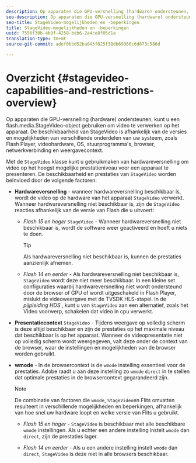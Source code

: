 ```yaml
---
description: Op apparaten die GPU-versnelling (hardware) ondersteunen, kunt u een flash.media.StageVideo-object gebruiken om video te verwerken op het apparaat. De beschikbaarheid van StageVideo is afhankelijk van de versies en mogelijkheden van verschillende onderdelen van uw systeem, zoals Flash Player, videohardware, OS, stuurprogramma's, browser, netwerkverbinding en weergavecontext.
seo-description: Op apparaten die GPU-versnelling (hardware) ondersteunen, kunt u een flash.media.StageVideo-object gebruiken om video te verwerken op het apparaat. De beschikbaarheid van StageVideo is afhankelijk van de versies en mogelijkheden van verschillende onderdelen van uw systeem, zoals Flash Player, videohardware, OS, stuurprogramma's, browser, netwerkverbinding en weergavecontext.
seo-title: StageVideo-mogelijkheden en -beperkingen
title: StageVideo-mogelijkheden en -beperkingen
uuid: 7556f30b-4b9f-4258-beb6-2a4ce8f05d1a
translation-type: tm+mt
source-git-commit: adef0bbd52ba043f625f38db69366c6d873c586d

---
```



# Overzicht {#stagevideo-capabilities-and-restrictions-overview}

Op apparaten die GPU-versnelling (hardware) ondersteunen, kunt u een flash.media.StageVideo-object gebruiken om video te verwerken op het apparaat. De beschikbaarheid van StageVideo is afhankelijk van de versies en mogelijkheden van verschillende onderdelen van uw systeem, zoals Flash Player, videohardware, OS, stuurprogramma&#39;s, browser, netwerkverbinding en weergavecontext.

Met de `StageVideo` klasse kunt u gebruikmaken van hardwareversnelling om video op het hoogst mogelijke prestatieniveau voor een apparaat te presenteren. De beschikbaarheid en prestaties van `StageVideo` worden beïnvloed door de volgende factoren:

* **Hardwareversnelling** - wanneer hardwareversnelling beschikbaar is, wordt de video op de hardware van het apparaat `StageVideo` verwerkt. Wanneer hardwareversnelling niet beschikbaar is, zijn de `StageVideo` reacties afhankelijk van de versie van Flash die u uitvoert:

   * *Flash 15 en hoger* `StageVideo` - Wanneer hardwareversnelling niet beschikbaar is, wordt de software weer geactiveerd en hoeft u niets te doen.

      >[!TIP]
      >
      >Als hardwareversnelling niet beschikbaar is, kunnen de prestaties aanzienlijk afnemen.

   * *Flash 14 en eerder* - Als hardwareversnelling niet beschikbaar is, `StageVideo` wordt deze niet meer beschikbaar. In een kleine set configuraties waarbij hardwareversnelling niet wordt ondersteund door de browser of GPU of wordt uitgeschakeld in Flash Player, mislukt de videoweergave met de TVSDK HLS-stapel. In de *pijpleiding HDS* , kunt u van `StageVideo` aan een alternatief, zoals het Video voorwerp, schakelen dat video in cpu verwerkt.

* **Presentatiecontext** `StageVideo` - Tijdens weergave op volledig scherm is deze altijd beschikbaar en zijn de prestaties op het maximale niveau dat beschikbaar is op het apparaat. Wanneer de videopresentatie niet op volledig scherm wordt weergegeven, valt deze onder de context van de browser, waar de instellingen en mogelijkheden van de browser worden gebruikt.

* **wmode** - In de browsercontext is de `wmode` instelling essentieel voor de prestaties. Adobe raadt u aan deze instelling zo `wmode` `direct` in te stellen dat optimale prestaties in de browsercontext gegarandeerd zijn.

   >[!NOTE]
   >
   >De combinatie van factoren die `wmode`, `StageVideo`en Flits omvatten resulteert in verschillende mogelijkheden en beperkingen, afhankelijk van hoe snel uw hardware loopt en welke versie van Flits u gebruikt.

   * *Flash 15 en hoger* - `StageVideo` is beschikbaar met alle beschikbare `wmode` instellingen. Als u echter een andere instelling instelt `wmode` dan `direct`, zijn de prestaties lager.

   * *Flash 14 en eerder* - Als u een andere instelling instelt `wmode` dan `direct`, `StageVideo` is deze niet in alle browsers beschikbaar.

